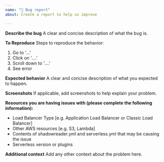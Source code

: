 ```yaml
---
name: "🐛 Bug report"
about: Create a report to help us improve

---
```


**Describe the bug**
A clear and concise description of what the bug is.

**To Reproduce**
Steps to reproduce the behavior:

1.  Go to '...'
2.  Click on '....'
3.  Scroll down to '....'
4.  See error

**Expected behavior**
A clear and concise description of what you expected to happen.

**Screenshots**
If applicable, add screenshots to help explain your problem.

**Resources you are having issues with (please complete the following information):**

- Load Balancer Type [e.g. Application Load Balancer or Classic Load Balancer]
- Other AWS resources [e.g. S3, Lambda]
- Contents of shadowreader.yml and serverless.yml that may be causing the issue
- Serverless version or plugins

**Additional context**
Add any other context about the problem here.
